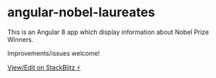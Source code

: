 # angular-nobel-laureates

This is an Angular 8 app which display information about Nobel Prize Winners.

Improvements/issues welcome!

[View/Edit on StackBlitz ⚡️](https://stackblitz.com/edit/angular-nobel-laureates)
